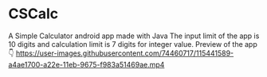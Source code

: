 # CSCalc
A Simple Calculator android app made with Java
The input limit of the app is 10 digits and calculation limit is 7 digits for integer value.
Preview of the app 👇
https://user-images.githubusercontent.com/74460717/115441589-a4ae1700-a22e-11eb-9675-f983a51469ae.mp4


